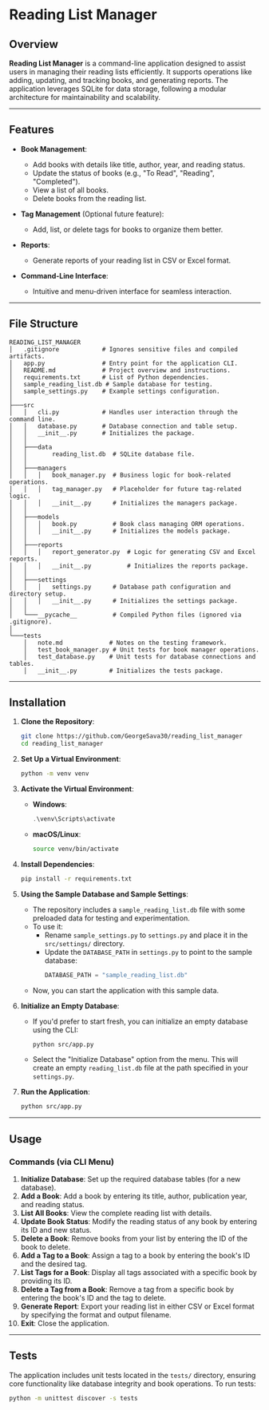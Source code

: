 # Reading List Manager

## Overview

**Reading List Manager** is a command-line application designed to assist users in managing their reading lists efficiently. It supports operations like adding, updating, and tracking books, and generating reports. The application leverages SQLite for data storage, following a modular architecture for maintainability and scalability.

---

## Features

- **Book Management**:
  - Add books with details like title, author, year, and reading status.
  - Update the status of books (e.g., "To Read", "Reading", "Completed").
  - View a list of all books.
  - Delete books from the reading list.

- **Tag Management** (Optional future feature):
  - Add, list, or delete tags for books to organize them better.

- **Reports**:
  - Generate reports of your reading list in CSV or Excel format.

- **Command-Line Interface**:
  - Intuitive and menu-driven interface for seamless interaction.

---

## File Structure

```
READING_LIST_MANAGER
│   .gitignore            # Ignores sensitive files and compiled artifacts.
│   app.py                # Entry point for the application CLI.
│   README.md             # Project overview and instructions.
│   requirements.txt      # List of Python dependencies.
│   sample_reading_list.db # Sample database for testing.
│   sample_settings.py    # Example settings configuration.
│
├───src
│   │   cli.py            # Handles user interaction through the command line.
│   │   database.py       # Database connection and table setup.
│   │   __init__.py       # Initializes the package.
│   │
│   ├───data
│   │       reading_list.db  # SQLite database file.
│   │
│   ├───managers
│   │   │   book_manager.py  # Business logic for book-related operations.
│   │   │   tag_manager.py   # Placeholder for future tag-related logic.
│   │   │   __init__.py      # Initializes the managers package.
│   │
│   ├───models
│   │   │   book.py          # Book class managing ORM operations.
│   │   │   __init__.py      # Initializes the models package.
│   │
│   ├───reports
│   │   │   report_generator.py  # Logic for generating CSV and Excel reports.
│   │   │   __init__.py          # Initializes the reports package.
│   │
│   ├───settings
│   │   │   settings.py      # Database path configuration and directory setup.
│   │   │   __init__.py      # Initializes the settings package.
│   │
│   └───__pycache__          # Compiled Python files (ignored via .gitignore).
│
└───tests
    │   note.md             # Notes on the testing framework.
    │   test_book_manager.py # Unit tests for book manager operations.
    │   test_database.py    # Unit tests for database connections and tables.
    │   __init__.py         # Initializes the tests package.
```

---

## Installation

1. **Clone the Repository**:
   ```bash
   git clone https://github.com/GeorgeSava30/reading_list_manager
   cd reading_list_manager
   ```

2. **Set Up a Virtual Environment**:
   ```bash
   python -m venv venv
   ```

3. **Activate the Virtual Environment**:
   - **Windows**:
     ```powershell
     .\venv\Scripts\activate
     ```
   - **macOS/Linux**:
     ```bash
     source venv/bin/activate
     ```

4. **Install Dependencies**:
   ```bash
   pip install -r requirements.txt
   ```

5. **Using the Sample Database and Sample Settings**:
   - The repository includes a `sample_reading_list.db` file with some preloaded data for testing and experimentation.
   - To use it:
     - Rename `sample_settings.py` to `settings.py` and place it in the `src/settings/` directory.
     - Update the `DATABASE_PATH` in `settings.py` to point to the sample database:
       ```python
       DATABASE_PATH = "sample_reading_list.db"
       ```
   - Now, you can start the application with this sample data.

6. **Initialize an Empty Database**:
   - If you'd prefer to start fresh, you can initialize an empty database using the CLI:
     ```bash
     python src/app.py
     ```
   - Select the "Initialize Database" option from the menu. This will create an empty `reading_list.db` file at the path specified in your `settings.py`.

7. **Run the Application**:
   ```bash
   python src/app.py
   ```

---

## Usage

### Commands (via CLI Menu)
1. **Initialize Database**: Set up the required database tables (for a new database).
2. **Add a Book**: Add a book by entering its title, author, publication year, and reading status.
3. **List All Books**: View the complete reading list with details.
4. **Update Book Status**: Modify the reading status of any book by entering its ID and new status.
5. **Delete a Book**: Remove books from your list by entering the ID of the book to delete.
6. **Add a Tag to a Book**: Assign a tag to a book by entering the book's ID and the desired tag.
7. **List Tags for a Book**: Display all tags associated with a specific book by providing its ID.
8. **Delete a Tag from a Book**: Remove a tag from a specific book by entering the book's ID and the tag to delete.
9. **Generate Report**: Export your reading list in either CSV or Excel format by specifying the format and output filename.
0. **Exit**: Close the application.

---

## Tests

The application includes unit tests located in the `tests/` directory, ensuring core functionality like database integrity and book operations. To run tests:

```bash
python -m unittest discover -s tests
```

